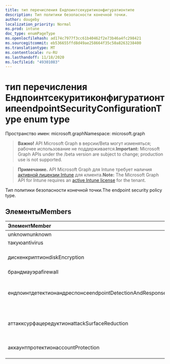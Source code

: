 ```yaml
---
title: тип перечисления Ендпоинтсекуритиконфигуратионтипе
description: Тип политики безопасности конечной точки.
author: dougeby
localization_priority: Normal
ms.prod: intune
doc_type: enumPageType
ms.openlocfilehash: ad174c7977f3cc61b40462f2e73b46a4fc298421
ms.sourcegitcommit: eb536655ffd8d49ae258664f35c50a8263238400
ms.translationtype: MT
ms.contentlocale: ru-RU
ms.lasthandoff: 11/18/2020
ms.locfileid: "49301083"
---
```

# <a name="endpointsecurityconfigurationtype-enum-type"></a><span data-ttu-id="aeff7-103">тип перечисления Ендпоинтсекуритиконфигуратионтипе</span><span class="sxs-lookup"><span data-stu-id="aeff7-103">endpointSecurityConfigurationType enum type</span></span>

<span data-ttu-id="aeff7-104">Пространство имен: microsoft.graph</span><span class="sxs-lookup"><span data-stu-id="aeff7-104">Namespace: microsoft.graph</span></span>

> <span data-ttu-id="aeff7-105">**Важно!** API Microsoft Graph в версии/Beta могут изменяться; рабочее использование не поддерживается.</span><span class="sxs-lookup"><span data-stu-id="aeff7-105">**Important:** Microsoft Graph APIs under the /beta version are subject to change; production use is not supported.</span></span>

> <span data-ttu-id="aeff7-106">**Примечание.** API Microsoft Graph для Intune требует наличия [активной лицензии Intune](https://go.microsoft.com/fwlink/?linkid=839381) для клиента.</span><span class="sxs-lookup"><span data-stu-id="aeff7-106">**Note:** The Microsoft Graph API for Intune requires an [active Intune license](https://go.microsoft.com/fwlink/?linkid=839381) for the tenant.</span></span>

<span data-ttu-id="aeff7-107">Тип политики безопасности конечной точки.</span><span class="sxs-lookup"><span data-stu-id="aeff7-107">The endpoint security policy type.</span></span>

## <a name="members"></a><span data-ttu-id="aeff7-108">Элементы</span><span class="sxs-lookup"><span data-stu-id="aeff7-108">Members</span></span>
|<span data-ttu-id="aeff7-109">Элемент</span><span class="sxs-lookup"><span data-stu-id="aeff7-109">Member</span></span>|<span data-ttu-id="aeff7-110">Значение</span><span class="sxs-lookup"><span data-stu-id="aeff7-110">Value</span></span>|<span data-ttu-id="aeff7-111">Описание</span><span class="sxs-lookup"><span data-stu-id="aeff7-111">Description</span></span>|
|:---|:---|:---|
|<span data-ttu-id="aeff7-112">unknown</span><span class="sxs-lookup"><span data-stu-id="aeff7-112">unknown</span></span>|<span data-ttu-id="aeff7-113">нуль</span><span class="sxs-lookup"><span data-stu-id="aeff7-113">0</span></span>|<span data-ttu-id="aeff7-114">Найден.</span><span class="sxs-lookup"><span data-stu-id="aeff7-114">Unknown.</span></span>|
|<span data-ttu-id="aeff7-115">такую</span><span class="sxs-lookup"><span data-stu-id="aeff7-115">antivirus</span></span>|<span data-ttu-id="aeff7-116">1,1</span><span class="sxs-lookup"><span data-stu-id="aeff7-116">1</span></span>|<span data-ttu-id="aeff7-117">Такую.</span><span class="sxs-lookup"><span data-stu-id="aeff7-117">Antivirus.</span></span>|
|<span data-ttu-id="aeff7-118">дискенкриптион</span><span class="sxs-lookup"><span data-stu-id="aeff7-118">diskEncryption</span></span>|<span data-ttu-id="aeff7-119">2</span><span class="sxs-lookup"><span data-stu-id="aeff7-119">2</span></span>|<span data-ttu-id="aeff7-120">Шифрование дисков.</span><span class="sxs-lookup"><span data-stu-id="aeff7-120">Disk encryption.</span></span>|
|<span data-ttu-id="aeff7-121">брандмауэра</span><span class="sxs-lookup"><span data-stu-id="aeff7-121">firewall</span></span>|<span data-ttu-id="aeff7-122">4</span><span class="sxs-lookup"><span data-stu-id="aeff7-122">3</span></span>|<span data-ttu-id="aeff7-123">Брандмауэра.</span><span class="sxs-lookup"><span data-stu-id="aeff7-123">Firewall.</span></span>|
|<span data-ttu-id="aeff7-124">ендпоинтдетектионандреспонсе</span><span class="sxs-lookup"><span data-stu-id="aeff7-124">endpointDetectionAndResponse</span></span>|<span data-ttu-id="aeff7-125">4 </span><span class="sxs-lookup"><span data-stu-id="aeff7-125">4</span></span>|<span data-ttu-id="aeff7-126">Выявление конечных точек и реагирование на них.</span><span class="sxs-lookup"><span data-stu-id="aeff7-126">Endpoint detection and response.</span></span>|
|<span data-ttu-id="aeff7-127">аттакксурфацередуктион</span><span class="sxs-lookup"><span data-stu-id="aeff7-127">attackSurfaceReduction</span></span>|<span data-ttu-id="aeff7-128">5 </span><span class="sxs-lookup"><span data-stu-id="aeff7-128">5</span></span>|<span data-ttu-id="aeff7-129">Сокращение направлений атак.</span><span class="sxs-lookup"><span data-stu-id="aeff7-129">Attack surface reduction.</span></span>|
|<span data-ttu-id="aeff7-130">аккаунтпротектион</span><span class="sxs-lookup"><span data-stu-id="aeff7-130">accountProtection</span></span>|<span data-ttu-id="aeff7-131">6 </span><span class="sxs-lookup"><span data-stu-id="aeff7-131">6</span></span>|<span data-ttu-id="aeff7-132">Защита учетной записи.</span><span class="sxs-lookup"><span data-stu-id="aeff7-132">Account protection.</span></span>|




